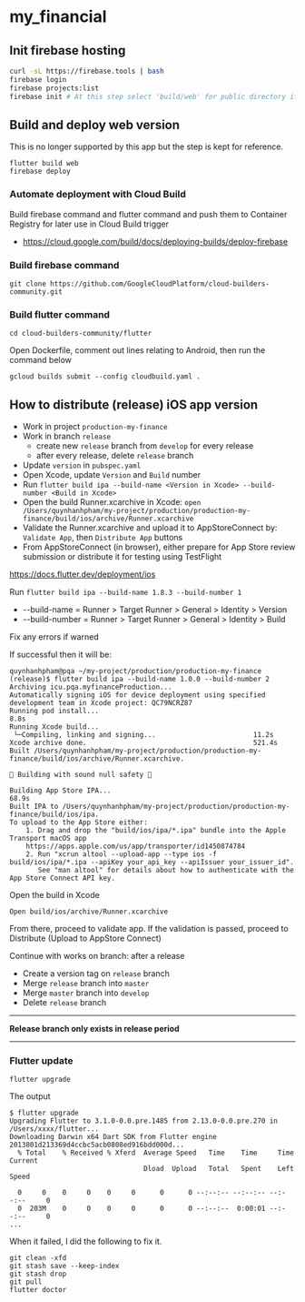 # my_financial

## Init firebase hosting

```bash
curl -sL https://firebase.tools | bash
firebase login
firebase projects:list
firebase init # At this step select 'build/web' for public directory if build for web
```

## Build and deploy web version

This is no longer supported by this app but the step is kept for reference.

```
flutter build web
firebase deploy
```

### Automate deployment with Cloud Build

Build firebase command and flutter command and push them to Container Registry for later use in Cloud Build trigger

 - https://cloud.google.com/build/docs/deploying-builds/deploy-firebase

### Build firebase command

```
git clone https://github.com/GoogleCloudPlatform/cloud-builders-community.git
```

### Build flutter command

```
cd cloud-builders-community/flutter
```

Open Dockerfile, comment out lines relating to Android, then run the command below

```
gcloud builds submit --config cloudbuild.yaml .
```

## How to distribute (release) iOS app version

* Work in project `production-my-finance`
* Work in branch `release`
    * create new `release` branch from `develop` for every release
    * after every release, delete `release` branch
* Update `version` in `pubspec.yaml`
* Open Xcode, update `Version` and `Build` number
* Run `flutter build ipa --build-name <Version in Xcode> --build-number <Build in Xcode>`
* Open the build Runner.xcarchive in Xcode: `open /Users/quynhanhpham/my-project/production/production-my-finance/build/ios/archive/Runner.xcarchive`
* Validate the Runner.xcarchive and upload it to AppStoreConnect by: `Validate App`, then `Distribute App` buttons
* From AppStoreConnect (in browser), either prepare for App Store review submission or distribute it for testing using TestFlight

https://docs.flutter.dev/deployment/ios

Run `flutter build ipa --build-name 1.8.3 --build-number 1`

-  --build-name = Runner > Target Runner > General > Identity > Version
- --build-number = Runner > Target Runner > General > Identity > Build

Fix any errors if warned

If successful then it will be:

```
quynhanhpham@pqa ~/my-project/production/production-my-finance (release)$ flutter build ipa --build-name 1.0.0 --build-number 2
Archiving icu.pqa.myfinanceProduction...
Automatically signing iOS for device deployment using specified development team in Xcode project: QC79NCRZ87
Running pod install...                                              8.8s
Running Xcode build...
 └─Compiling, linking and signing...                        11.2s
Xcode archive done.                                         521.4s
Built /Users/quynhanhpham/my-project/production/production-my-finance/build/ios/archive/Runner.xcarchive.

💪 Building with sound null safety 💪

Building App Store IPA...                                          68.9s
Built IPA to /Users/quynhanhpham/my-project/production/production-my-finance/build/ios/ipa.
To upload to the App Store either:
    1. Drag and drop the "build/ios/ipa/*.ipa" bundle into the Apple Transport macOS app
    https://apps.apple.com/us/app/transporter/id1450874784
    2. Run "xcrun altool --upload-app --type ios -f build/ios/ipa/*.ipa --apiKey your_api_key --apiIssuer your_issuer_id".
       See "man altool" for details about how to authenticate with the App Store Connect API key.
```


Open the build in Xcode

```
Open build/ios/archive/Runner.xcarchive
```

From there, proceed to validate app.
If the validation is passed, proceed to Distribute (Upload to AppStore Connect)

Continue with works on branch: after a release

* Create a version tag on `release` branch
* Merge `release` branch into `master`
* Merge `master` branch into `develop`
* Delete `release` branch

***
**Release branch only exists in release period**
***

### Flutter update

```
flutter upgrade
```

The output

```
$ flutter upgrade
Upgrading Flutter to 3.1.0-0.0.pre.1485 from 2.13.0-0.0.pre.270 in /Users/xxxx/flutter...
Downloading Darwin x64 Dart SDK from Flutter engine 2013801d213369d4ccbc5acb0808ed916bdd000d...
  % Total    % Received % Xferd  Average Speed   Time    Time     Time  Current
                                 Dload  Upload   Total   Spent    Left  Speed

  0     0    0     0    0     0      0      0 --:--:-- --:--:-- --:--:--     0
  0  203M    0     0    0     0      0      0 --:--:--  0:00:01 --:--:--     0
...
```

When it failed, I did the following to fix it.

```
git clean -xfd
git stash save --keep-index
git stash drop
git pull
flutter doctor
```



